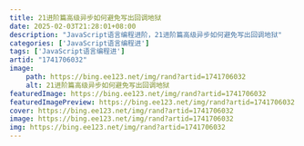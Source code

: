 ```yaml
---
title: 21进阶篇高级异步如何避免写出回调地狱
date: 2025-02-03T21:28:01+08:00
description: "JavaScript语言编程进阶，21进阶篇高级异步如何避免写出回调地狱"
categories: ['JavaScript语言编程进']
tags: ['JavaScript语言编程进']
artid: "1741706032"
image:
    path: https://bing.ee123.net/img/rand?artid=1741706032
    alt: 21进阶篇高级异步如何避免写出回调地狱
featuredImage: https://bing.ee123.net/img/rand?artid=1741706032
featuredImagePreview: https://bing.ee123.net/img/rand?artid=1741706032
cover: https://bing.ee123.net/img/rand?artid=1741706032
image: https://bing.ee123.net/img/rand?artid=1741706032
img: https://bing.ee123.net/img/rand?artid=1741706032
---
```


